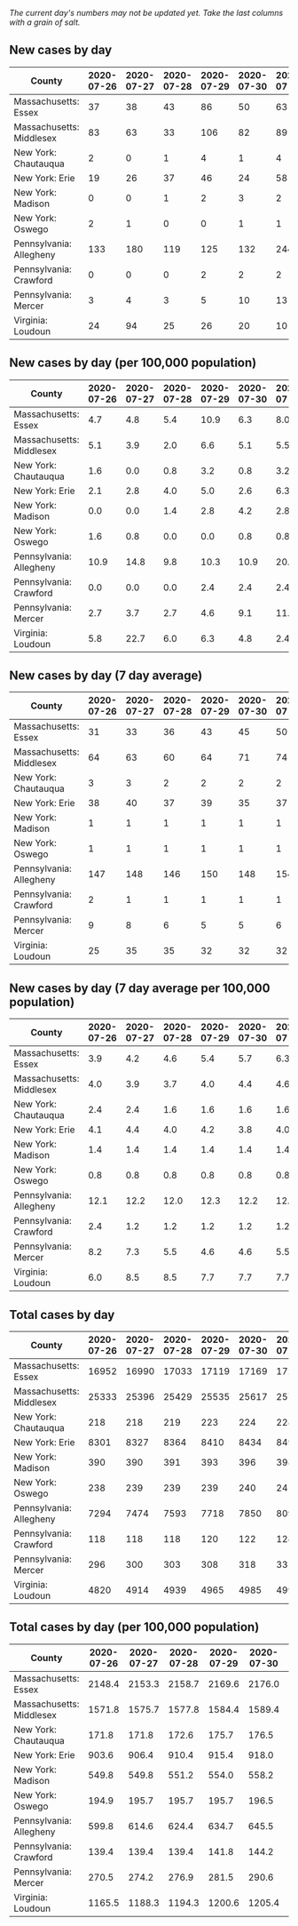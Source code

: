 _The current day's numbers may not be updated yet. Take the last columns with a grain of salt._
## New cases by day

| County | 2020-07-26 | 2020-07-27 | 2020-07-28 | 2020-07-29 | 2020-07-30 | 2020-07-31 | 2020-08-01 |
| --- | --- | --- | --- | --- | --- | --- | --- |
| Massachusetts: Essex | 37 | 38 | 43 | 86 | 50 | 63 | 73 |
| Massachusetts: Middlesex | 83 | 63 | 33 | 106 | 82 | 89 | 95 |
| New York: Chautauqua | 2 | 0 | 1 | 4 | 1 | 4 | 3 |
| New York: Erie | 19 | 26 | 37 | 46 | 24 | 58 | 56 |
| New York: Madison | 0 | 0 | 1 | 2 | 3 | 2 | 1 |
| New York: Oswego | 2 | 1 | 0 | 0 | 1 | 1 | 3 |
| Pennsylvania: Allegheny | 133 | 180 | 119 | 125 | 132 | 244 | 66 |
| Pennsylvania: Crawford | 0 | 0 | 0 | 2 | 2 | 2 | 2 |
| Pennsylvania: Mercer | 3 | 4 | 3 | 5 | 10 | 13 | 10 |
| Virginia: Loudoun | 24 | 94 | 25 | 26 | 20 | 10 | 19 |

## New cases by day (per 100,000 population)

| County | 2020-07-26 | 2020-07-27 | 2020-07-28 | 2020-07-29 | 2020-07-30 | 2020-07-31 | 2020-08-01 |
| --- | --- | --- | --- | --- | --- | --- | --- |
| Massachusetts: Essex | 4.7 | 4.8 | 5.4 | 10.9 | 6.3 | 8.0 | 9.3 |
| Massachusetts: Middlesex | 5.1 | 3.9 | 2.0 | 6.6 | 5.1 | 5.5 | 5.9 |
| New York: Chautauqua | 1.6 | 0.0 | 0.8 | 3.2 | 0.8 | 3.2 | 2.4 |
| New York: Erie | 2.1 | 2.8 | 4.0 | 5.0 | 2.6 | 6.3 | 6.1 |
| New York: Madison | 0.0 | 0.0 | 1.4 | 2.8 | 4.2 | 2.8 | 1.4 |
| New York: Oswego | 1.6 | 0.8 | 0.0 | 0.0 | 0.8 | 0.8 | 2.5 |
| Pennsylvania: Allegheny | 10.9 | 14.8 | 9.8 | 10.3 | 10.9 | 20.1 | 5.4 |
| Pennsylvania: Crawford | 0.0 | 0.0 | 0.0 | 2.4 | 2.4 | 2.4 | 2.4 |
| Pennsylvania: Mercer | 2.7 | 3.7 | 2.7 | 4.6 | 9.1 | 11.9 | 9.1 |
| Virginia: Loudoun | 5.8 | 22.7 | 6.0 | 6.3 | 4.8 | 2.4 | 4.6 |

## New cases by day (7 day average)

| County | 2020-07-26 | 2020-07-27 | 2020-07-28 | 2020-07-29 | 2020-07-30 | 2020-07-31 | 2020-08-01 |
| --- | --- | --- | --- | --- | --- | --- | --- |
| Massachusetts: Essex | 31 | 33 | 36 | 43 | 45 | 50 | 56 |
| Massachusetts: Middlesex | 64 | 63 | 60 | 64 | 71 | 74 | 79 |
| New York: Chautauqua | 3 | 3 | 2 | 2 | 2 | 2 | 2 |
| New York: Erie | 38 | 40 | 37 | 39 | 35 | 37 | 38 |
| New York: Madison | 1 | 1 | 1 | 1 | 1 | 1 | 1 |
| New York: Oswego | 1 | 1 | 1 | 1 | 1 | 1 | 1 |
| Pennsylvania: Allegheny | 147 | 148 | 146 | 150 | 148 | 154 | 143 |
| Pennsylvania: Crawford | 2 | 1 | 1 | 1 | 1 | 1 | 1 |
| Pennsylvania: Mercer | 9 | 8 | 6 | 5 | 5 | 6 | 7 |
| Virginia: Loudoun | 25 | 35 | 35 | 32 | 32 | 32 | 31 |

## New cases by day (7 day average per 100,000 population)

| County | 2020-07-26 | 2020-07-27 | 2020-07-28 | 2020-07-29 | 2020-07-30 | 2020-07-31 | 2020-08-01 |
| --- | --- | --- | --- | --- | --- | --- | --- |
| Massachusetts: Essex | 3.9 | 4.2 | 4.6 | 5.4 | 5.7 | 6.3 | 7.1 |
| Massachusetts: Middlesex | 4.0 | 3.9 | 3.7 | 4.0 | 4.4 | 4.6 | 4.9 |
| New York: Chautauqua | 2.4 | 2.4 | 1.6 | 1.6 | 1.6 | 1.6 | 1.6 |
| New York: Erie | 4.1 | 4.4 | 4.0 | 4.2 | 3.8 | 4.0 | 4.1 |
| New York: Madison | 1.4 | 1.4 | 1.4 | 1.4 | 1.4 | 1.4 | 1.4 |
| New York: Oswego | 0.8 | 0.8 | 0.8 | 0.8 | 0.8 | 0.8 | 0.8 |
| Pennsylvania: Allegheny | 12.1 | 12.2 | 12.0 | 12.3 | 12.2 | 12.7 | 11.8 |
| Pennsylvania: Crawford | 2.4 | 1.2 | 1.2 | 1.2 | 1.2 | 1.2 | 1.2 |
| Pennsylvania: Mercer | 8.2 | 7.3 | 5.5 | 4.6 | 4.6 | 5.5 | 6.4 |
| Virginia: Loudoun | 6.0 | 8.5 | 8.5 | 7.7 | 7.7 | 7.7 | 7.5 |

## Total cases by day

| County | 2020-07-26 | 2020-07-27 | 2020-07-28 | 2020-07-29 | 2020-07-30 | 2020-07-31 | 2020-08-01 |
| --- | --- | --- | --- | --- | --- | --- | --- |
| Massachusetts: Essex | 16952 | 16990 | 17033 | 17119 | 17169 | 17232 | 17305 |
| Massachusetts: Middlesex | 25333 | 25396 | 25429 | 25535 | 25617 | 25706 | 25801 |
| New York: Chautauqua | 218 | 218 | 219 | 223 | 224 | 228 | 231 |
| New York: Erie | 8301 | 8327 | 8364 | 8410 | 8434 | 8492 | 8548 |
| New York: Madison | 390 | 390 | 391 | 393 | 396 | 398 | 399 |
| New York: Oswego | 238 | 239 | 239 | 239 | 240 | 241 | 244 |
| Pennsylvania: Allegheny | 7294 | 7474 | 7593 | 7718 | 7850 | 8094 | 8160 |
| Pennsylvania: Crawford | 118 | 118 | 118 | 120 | 122 | 124 | 126 |
| Pennsylvania: Mercer | 296 | 300 | 303 | 308 | 318 | 331 | 341 |
| Virginia: Loudoun | 4820 | 4914 | 4939 | 4965 | 4985 | 4995 | 5014 |

## Total cases by day (per 100,000 population)

| County | 2020-07-26 | 2020-07-27 | 2020-07-28 | 2020-07-29 | 2020-07-30 | 2020-07-31 | 2020-08-01 |
| --- | --- | --- | --- | --- | --- | --- | --- |
| Massachusetts: Essex | 2148.4 | 2153.3 | 2158.7 | 2169.6 | 2176.0 | 2183.9 | 2193.2 |
| Massachusetts: Middlesex | 1571.8 | 1575.7 | 1577.8 | 1584.4 | 1589.4 | 1595.0 | 1600.9 |
| New York: Chautauqua | 171.8 | 171.8 | 172.6 | 175.7 | 176.5 | 179.7 | 182.0 |
| New York: Erie | 903.6 | 906.4 | 910.4 | 915.4 | 918.0 | 924.3 | 930.4 |
| New York: Madison | 549.8 | 549.8 | 551.2 | 554.0 | 558.2 | 561.0 | 562.4 |
| New York: Oswego | 194.9 | 195.7 | 195.7 | 195.7 | 196.5 | 197.4 | 199.8 |
| Pennsylvania: Allegheny | 599.8 | 614.6 | 624.4 | 634.7 | 645.5 | 665.6 | 671.0 |
| Pennsylvania: Crawford | 139.4 | 139.4 | 139.4 | 141.8 | 144.2 | 146.5 | 148.9 |
| Pennsylvania: Mercer | 270.5 | 274.2 | 276.9 | 281.5 | 290.6 | 302.5 | 311.6 |
| Virginia: Loudoun | 1165.5 | 1188.3 | 1194.3 | 1200.6 | 1205.4 | 1207.9 | 1212.5 |
